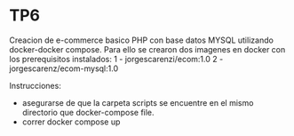 # TP6
Creacion de  e-commerce basico PHP con base datos MYSQL utilizando docker-docker compose.
Para ello se crearon dos imagenes en docker con los prerequisitos instalados:
1 - jorgescarenzi/ecom:1.0
2 - jorgescarenz/ecom-mysql:1.0

Instrucciones:
- asegurarse de que la carpeta scripts se encuentre en el mismo directorio que docker-compose file.
- correr docker compose up

